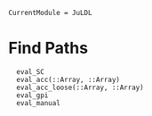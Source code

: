 ```@meta
CurrentModule = JuLDL
```

# Find Paths

```@docs
  eval_SC
  eval_acc(::Array, ::Array)
  eval_acc_loose(::Array, ::Array)
  eval_gpi
  eval_manual
```